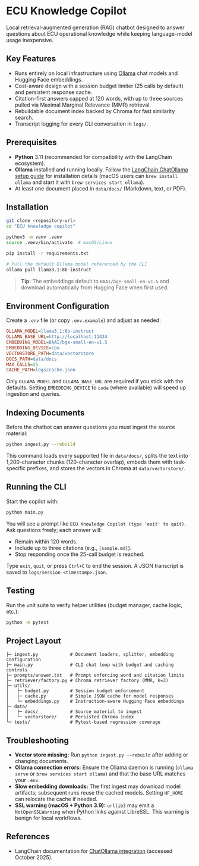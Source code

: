 # ECU Knowledge Copilot

Local retrieval-augmented generation (RAG) chatbot designed to answer questions about ECU operational knowledge while keeping language-model usage inexpensive.

## Key Features
- Runs entirely on local infrastructure using [Ollama](https://ollama.ai/) chat models and Hugging Face embeddings.
- Cost-aware design with a session budget limiter (25 calls by default) and persistent response cache.
- Citation-first answers capped at 120 words, with up to three sources pulled via Maximal Marginal Relevance (MMR) retrieval.
- Rebuildable document index backed by Chroma for fast similarity search.
- Transcript logging for every CLI conversation in `logs/`.

## Prerequisites
- **Python** 3.11 (recommended for compatibility with the LangChain ecosystem).
- **Ollama** installed and running locally. Follow the [LangChain ChatOllama setup guide](https://python.langchain.com/docs/integrations/chat/ollama/) for installation details (macOS users can `brew install ollama` and start it with `brew services start ollama`).
- At least one document placed in `data/docs/` (Markdown, text, or PDF).

## Installation
```bash
git clone <repository-url>
cd "ECU knowledge copilot"

python3 -m venv .venv
source .venv/bin/activate  # macOS/Linux

pip install -r requirements.txt

# Pull the default Ollama model referenced by the CLI
ollama pull llama3.1:8b-instruct
```

> **Tip:** The embeddings default to `BAAI/bge-small-en-v1.5` and download automatically from Hugging Face when first used.

## Environment Configuration
Create a `.env` file (or copy `.env.example`) and adjust as needed:

```ini
OLLAMA_MODEL=llama3.1:8b-instruct
OLLAMA_BASE_URL=http://localhost:11434
EMBEDDING_MODEL=BAAI/bge-small-en-v1.5
EMBEDDING_DEVICE=cpu
VECTORSTORE_PATH=data/vectorstore
DOCS_PATH=data/docs
MAX_CALLS=25
CACHE_PATH=logs/cache.json
```

Only `OLLAMA_MODEL` and `OLLAMA_BASE_URL` are required if you stick with the defaults. Setting `EMBEDDING_DEVICE` to `cuda` (where available) will speed up ingestion and queries.

## Indexing Documents
Before the chatbot can answer questions you must ingest the source material:

```bash
python ingest.py --rebuild
```

This command loads every supported file in `data/docs/`, splits the text into 1,200-character chunks (120-character overlap), embeds them with task-specific prefixes, and stores the vectors in Chroma at `data/vectorstore/`.

## Running the CLI
Start the copilot with:

```bash
python main.py
```

You will see a prompt like `ECU Knowledge Copilot (type 'exit' to quit)`. Ask questions freely; each answer will:
- Remain within 120 words.
- Include up to three citations (e.g., `[sample.md]`).
- Stop responding once the 25-call budget is reached.

Type `exit`, `quit`, or press `Ctrl+C` to end the session. A JSON transcript is saved to `logs/session-<timestamp>.json`.

## Testing
Run the unit suite to verify helper utilities (budget manager, cache logic, etc.):

```bash
python -m pytest
```

## Project Layout
```
├─ ingest.py            # Document loaders, splitter, embedding configuration
├─ main.py              # CLI chat loop with budget and caching controls
├─ prompts/answer.txt   # Prompt enforcing word and citation limits
├─ retriever/factory.py # Chroma retriever factory (MMR, k=3)
├─ utils/
│   ├─ budget.py        # Session budget enforcement
│   ├─ cache.py         # Simple JSON cache for model responses
│   └─ embeddings.py    # Instruction-aware Hugging Face embeddings
├─ data/
│   ├─ docs/            # Source material to ingest
│   └─ vectorstore/     # Persisted Chroma index
└─ tests/               # Pytest-based regression coverage
```

## Troubleshooting
- **Vector store missing:** Run `python ingest.py --rebuild` after adding or changing documents.
- **Ollama connection errors:** Ensure the Ollama daemon is running (`ollama serve` or `brew services start ollama`) and that the base URL matches your `.env`.
- **Slow embedding downloads:** The first ingest may download model artifacts; subsequent runs reuse the cached models. Setting `HF_HOME` can relocate the cache if needed.
- **SSL warning (macOS + Python 3.9):** `urllib3` may emit a `NotOpenSSLWarning` when Python links against LibreSSL. This warning is benign for local workflows.

## References
- LangChain documentation for [ChatOllama integration](https://python.langchain.com/docs/integrations/chat/ollama) (accessed October 2025).
